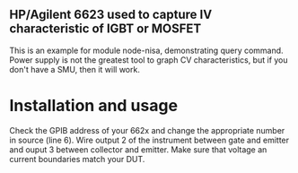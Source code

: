 
## HP/Agilent 6623 used to capture IV characteristic of IGBT or MOSFET
This is an example for module node-nisa, demonstrating query command. Power supply is not the greatest tool to graph CV characteristics, but if you don't have a SMU, then it will work. 

# Installation and usage
Check the GPIB address of your 662x and change the appropriate number in source (line 6). Wire output 2 of the instrument between gate and emitter and ouput 3 between collector and emitter. Make sure that voltage an current boundaries match your DUT. 
